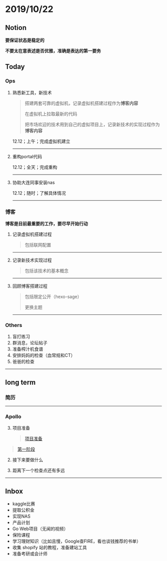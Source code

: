 # 2019/10/22

## Notion

**要保证状态是稳定的**

**不要太在意表述是否优雅，准确是表达的第一要务**



## Today

### Ops

1. 熟悉新工具，新技术

   > 搭建两套可靠的虚拟机，记录虚拟机搭建过程作为**博客内容**
   >
   > 在虚拟机上拉取最新的代码
   >
   > 把市场欢迎的技术用到自己的虚拟项目上，记录新技术的实现过程作为**博客内容**

   12.12；上午；完成虚拟机建立

   ---

2. 重构portal代码

   12.12；全天；完成重构

   ---

3. 协助大连同事安装nas

   12.12；随时；了解具体情况

   ---





### 博客

**博客是目前最重要的工作，要尽早开始行动**

1. 记录虚拟机搭建过程

   > 包括联网配置

   

   ---

2. 记录新技术实现过程

   > 包括该技术的基本概念

   

   ----

3. 回顾博客搭建过程

   > 包括限定公开（hexo-sage）
   >
   > 更换主题

   

   ---



### Others

1. 盲打练习
2. 群消息，论坛帖子
3. 准备榨汁机食谱
4. 安排妈妈的检查（血常规和CT）
5. 爸爸的检查

---



## long term

### 简历



---

### Apollo

3. 项目准备

   > [项目准备](E:\postgraduate\markdown\daily\Notion\要做什么项目.md)
>
   > [第一阶段](E:\postgraduate\markdown\daily\Project\Apollo\准备\第一阶段.md)

2. 接下来要做什么

3. 距离下一个检查点还有多远

---



## Inbox

- kaggle比赛
- 提取公积金 
- 实现NAS
- 产品计划
- Go Web项目（无闻的视频）
- 保险课程
- 学习理财知识（比如且慢，Google查FIRE，看也谈钱推荐的书单）
- 收集 shopify 站的教程，准备建站工具
- 准备考研或会计师
